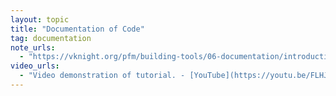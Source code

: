 ```yaml
---
layout: topic
title: "Documentation of Code"
tag: documentation
note_urls:
  - "https://vknight.org/pfm/building-tools/06-documentation/introduction/main.html"
video_urls:
  - "Video demonstration of tutorial. - [YouTube](https://youtu.be/FLHJ27Srqbk)"
---
```

